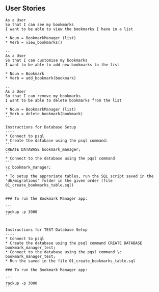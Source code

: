 User Stories
----
````
As a User
So that I can see my bookmarks
I want to be able to view the bookmarks I have in a list

* Noun = BookmarkManager (list)
* Verb = view_bookmarks()

--
As a User
So that I can customise my bookmarks 
I want to be able to add new bookmarks to the list

* Noun = Bookmark
* Verb = add_bookmark(bookmark)

--
As a User
So that I can remove my bookmarks
I want to be able to delete bookmarks from the list

* Noun = BookmarkManager (list)
* Verb = delete_bookmark(bookmark)
```

Instructions for Database Setup
----
* Connect to psql
* Create the database using the psql command: 
```
CREATE DATABASE bookmark_manager;
```
* Connect to the database using the pqsl command 
```
\c bookmark_manager;
```
* To setup the approriate tables, run the SQL script saved in the 'db/migrations' folder in the given order (file 01_create_bookmarks_table.sql)


### To run the Bookmark Manager app:

```
rackup -p 3000
```


Instructions for TEST Database Setup
----
* Connect to psql
* Create the database using the psql command CREATE DATABASE bookmark_manager_test;
* Connect to the database using the pqsl command \c bookmark_manager_test;
* Run the saved in the file 01_create_bookmarks_table.sql

### To run the Bookmark Manager app:

```
rackup -p 3000
```
